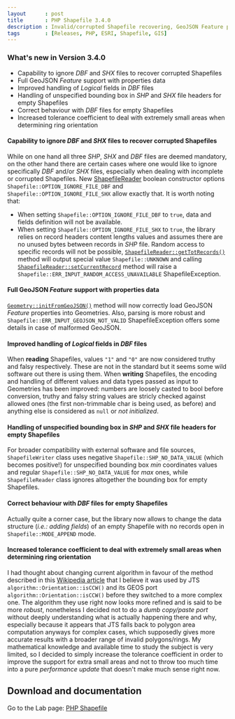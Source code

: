 ```yaml
---
layout      : post
title       : PHP Shapefile 3.4.0
description : Invalid/corrupted Shapefile recovering, GeoJSON Feature properties support and more
tags        : [Releases, PHP, ESRI, Shapefile, GIS]
---
```



### What's new in Version 3.4.0
- Capability to ignore *DBF* and *SHX* files to recover corrupted Shapefiles
- Full GeoJSON *Feature* support with properties data
- Improved handling of *Logical* fields in *DBF* files
- Handling of unspecified bounding box in *SHP* and *SHX* file headers for empty Shapefiles
- Correct behaviour with *DBF* files for empty Shapefiles
- Increased tolerance coefficient to deal with extremely small areas when determining ring orientation


#### Capability to ignore *DBF* and *SHX* files to recover corrupted Shapefiles
While on one hand all three *SHP*, *SHX* and *DBF* files are deemed mandatory, on the other hand there are certain cases where one would like to ignore specifically *DBF* and/or *SHX* files, especially when dealing with incomplete or corrupted Shapefiles. New [ShapefileReader](/labs/php-shapefile/#class-shapefileshapefilereader) boolean constructor options `Shapefile::OPTION_IGNORE_FILE_DBF` and `Shapefile::OPTION_IGNORE_FILE_SHX` allow exactly that. It is worth noting that:
- When setting `Shapefile::OPTION_IGNORE_FILE_DBF` to `true`, data and fields definition will not be available.
- When setting `Shapefile::OPTION_IGNORE_FILE_SHX` to `true`, the library relies on record headers content lengths values and assumes there are no unused bytes between records in *SHP* file. Random access to specific records will not be possible, [`ShapefileReader::getTotRecords()`](/labs/php-shapefile/#shapefilegettotrecords) method will output special value `Shapefile::UNKNOWN` and calling [`ShapefileReader::setCurrentRecord`](/labs/php-shapefile/#shapefilereadersetcurrentrecord) method will raise a `Shapefile::ERR_INPUT_RANDOM_ACCESS_UNAVAILABLE` ShapefileException.


#### Full GeoJSON *Feature* support with properties data
[`Geometry::initFromGeoJSON()`](/labs/php-shapefile/#geometryinitfromgeojson) method will now correctly load GeoJSON *Feature* properties into Geometries. Also, parsing is more robust and `Shapefile::ERR_INPUT_GEOJSON_NOT_VALID` ShapefileException offers some details in case of malformed GeoJSON.


#### Improved handling of *Logical* fields in *DBF* files
When **reading** Shapefiles, values `"1"` and `"0"` are now considered truthy and falsy respectively. These are not in the standard but it seems some wild software out there is using them.
When **writing** Shapefiles, the encoding and handling of different values and data types passed as input to Geometries has been improved: numbers are loosely casted to bool before conversion, truthy and falsy string values are stricly checked against allowed ones (the first non-trimmable char is being used, as before) and anything else is considered as `null` or *not initialized*.


#### Handling of unspecified bounding box in *SHP* and *SHX* file headers for empty Shapefiles
For broader compatibility with external software and file sources, `ShapefileWriter` class uses negative `Shapefile::SHP_NO_DATA_VALUE` (which becomes positive!) for unspecified bounding box *min* coordinates values and regular `Shapefile::SHP_NO_DATA_VALUE` for *max* ones, while `ShapefileReader` class ignores altogether the bounding box for empty Shapefiles.


#### Correct behaviour with *DBF* files for empty Shapefiles
Actually quite a corner case, but the library now allows to change the data structure (*i.e.: adding fields*) of an empty Shapefile with no records open in `Shapefile::MODE_APPEND` mode.


#### Increased tolerance coefficient to deal with extremely small areas when determining ring orientation
I had thought about changing current algorithm in favour of the method described in this [Wikipedia article](https://en.wikipedia.org/wiki/Curve_orientation) that I believe it was used by JTS `algorithm::Orientation::isCCW()` and its GEOS port `algorithm::Orientation::isCCW()` before they switched to a more complex one.
The algorithm they use right now looks more refined and is said to be more *robust*, nonetheless I decided not to do a *dumb copy/paste port* without deeply understanding what is actually happening there and why, especially because it appears that JTS falls back to polygon area computation anyways for complex cases, which supposedly gives more accurate results with a broader range of invalid polygons/rings.
My mathematical knowledge and available time to study the subject is very limited, so I decided to simply increase the tolerance coefficient in order to improve the support for extra small areas and not to throw too much time into a pure *performance update* that doesn't make much sense right now.



## Download and documentation

Go to the Lab page: [PHP Shapefile](/labs/php-shapefile/)
